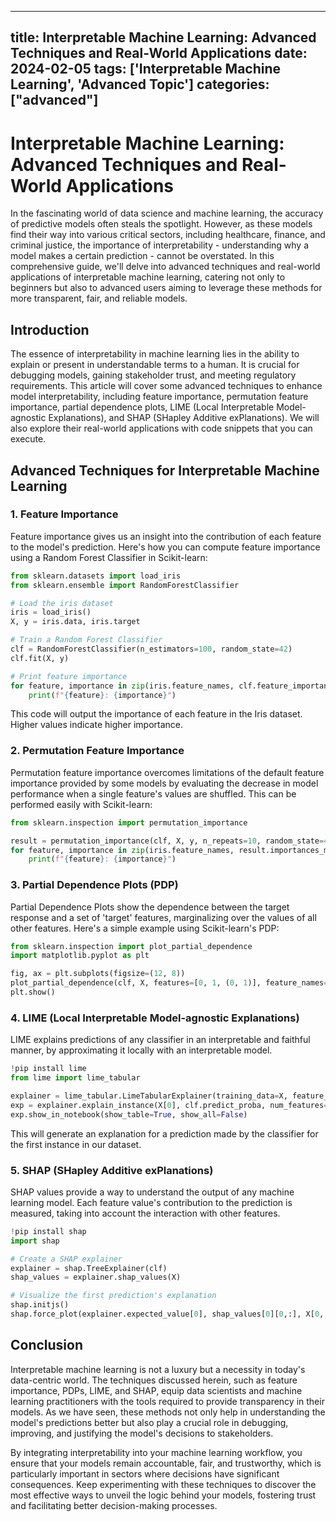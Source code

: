 
---
title: Interpretable Machine Learning: Advanced Techniques and Real-World Applications
date: 2024-02-05
tags: ['Interpretable Machine Learning', 'Advanced Topic']
categories: ["advanced"]
---


# Interpretable Machine Learning: Advanced Techniques and Real-World Applications

In the fascinating world of data science and machine learning, the accuracy of predictive models often steals the spotlight. However, as these models find their way into various critical sectors, including healthcare, finance, and criminal justice, the importance of interpretability - understanding why a model makes a certain prediction - cannot be overstated. In this comprehensive guide, we'll delve into advanced techniques and real-world applications of interpretable machine learning, catering not only to beginners but also to advanced users aiming to leverage these methods for more transparent, fair, and reliable models.

## Introduction

The essence of interpretability in machine learning lies in the ability to explain or present in understandable terms to a human. It is crucial for debugging models, gaining stakeholder trust, and meeting regulatory requirements. This article will cover some advanced techniques to enhance model interpretability, including feature importance, permutation feature importance, partial dependence plots, LIME (Local Interpretable Model-agnostic Explanations), and SHAP (SHapley Additive exPlanations). We will also explore their real-world applications with code snippets that you can execute.

## Advanced Techniques for Interpretable Machine Learning

### 1. Feature Importance

Feature importance gives us an insight into the contribution of each feature to the model's prediction. Here's how you can compute feature importance using a Random Forest Classifier in Scikit-learn:

```python
from sklearn.datasets import load_iris
from sklearn.ensemble import RandomForestClassifier

# Load the iris dataset
iris = load_iris()
X, y = iris.data, iris.target

# Train a Random Forest Classifier
clf = RandomForestClassifier(n_estimators=100, random_state=42)
clf.fit(X, y)

# Print feature importance
for feature, importance in zip(iris.feature_names, clf.feature_importances_):
    print(f"{feature}: {importance}")
```

This code will output the importance of each feature in the Iris dataset. Higher values indicate higher importance.

### 2. Permutation Feature Importance

Permutation feature importance overcomes limitations of the default feature importance provided by some models by evaluating the decrease in model performance when a single feature's values are shuffled. This can be performed easily with Scikit-learn:

```python
from sklearn.inspection import permutation_importance

result = permutation_importance(clf, X, y, n_repeats=10, random_state=42)
for feature, importance in zip(iris.feature_names, result.importances_mean):
    print(f"{feature}: {importance}")
```

### 3. Partial Dependence Plots (PDP)

Partial Dependence Plots show the dependence between the target response and a set of 'target' features, marginalizing over the values of all other features. Here's a simple example using Scikit-learn's PDP:

```python
from sklearn.inspection import plot_partial_dependence
import matplotlib.pyplot as plt

fig, ax = plt.subplots(figsize=(12, 8))
plot_partial_dependence(clf, X, features=[0, 1, (0, 1)], feature_names=iris.feature_names, ax=ax)
plt.show()
```

### 4. LIME (Local Interpretable Model-agnostic Explanations)

LIME explains predictions of any classifier in an interpretable and faithful manner, by approximating it locally with an interpretable model.

```python
!pip install lime
from lime import lime_tabular

explainer = lime_tabular.LimeTabularExplainer(training_data=X, feature_names=iris.feature_names, class_names=iris.target_names, mode='classification')
exp = explainer.explain_instance(X[0], clf.predict_proba, num_features=4)
exp.show_in_notebook(show_table=True, show_all=False)
```

This will generate an explanation for a prediction made by the classifier for the first instance in our dataset.

### 5. SHAP (SHapley Additive exPlanations)

SHAP values provide a way to understand the output of any machine learning model. Each feature value's contribution to the prediction is measured, taking into account the interaction with other features.

```python
!pip install shap
import shap

# Create a SHAP explainer
explainer = shap.TreeExplainer(clf)
shap_values = explainer.shap_values(X)

# Visualize the first prediction's explanation
shap.initjs()
shap.force_plot(explainer.expected_value[0], shap_values[0][0,:], X[0,:], feature_names=iris.feature_names)
```

## Conclusion

Interpretable machine learning is not a luxury but a necessity in today's data-centric world. The techniques discussed herein, such as feature importance, PDPs, LIME, and SHAP, equip data scientists and machine learning practitioners with the tools required to provide transparency in their models. As we have seen, these methods not only help in understanding the model's predictions better but also play a crucial role in debugging, improving, and justifying the model's decisions to stakeholders.

By integrating interpretability into your machine learning workflow, you ensure that your models remain accountable, fair, and trustworthy, which is particularly important in sectors where decisions have significant consequences. Keep experimenting with these techniques to discover the most effective ways to unveil the logic behind your models, fostering trust and facilitating better decision-making processes.
